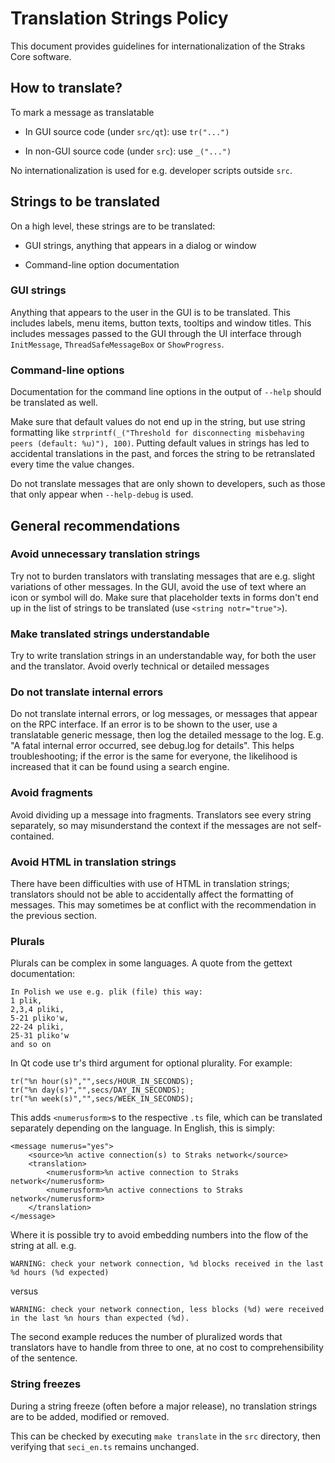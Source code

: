 Translation Strings Policy
===========================

This document provides guidelines for internationalization of the Straks Core software.

How to translate?
------------------

To mark a message as translatable

- In GUI source code (under `src/qt`): use `tr("...")`

- In non-GUI source code (under `src`): use `_("...")`

No internationalization is used for e.g. developer scripts outside `src`.

Strings to be translated
-------------------------

On a high level, these strings are to be translated:

- GUI strings, anything that appears in a dialog or window

- Command-line option documentation

### GUI strings

Anything that appears to the user in the GUI is to be translated. This includes labels, menu items, button texts, tooltips and window titles.
This includes messages passed to the GUI through the UI interface through `InitMessage`, `ThreadSafeMessageBox` or `ShowProgress`.

### Command-line options

Documentation for the command line options in the output of `--help` should be translated as well.

Make sure that default values do not end up in the string, but use string formatting like `strprintf(_("Threshold for disconnecting misbehaving peers (default: %u)"), 100)`. Putting default values in strings has led to accidental translations in the past, and forces the string to be retranslated every time the value changes.

Do not translate messages that are only shown to developers, such as those that only appear when `--help-debug` is used.

General recommendations
------------------------

### Avoid unnecessary translation strings

Try not to burden translators with translating messages that are e.g. slight variations of other messages.
In the GUI, avoid the use of text where an icon or symbol will do.
Make sure that placeholder texts in forms don't end up in the list of strings to be translated (use `<string notr="true">`).

### Make translated strings understandable

Try to write translation strings in an understandable way, for both the user and the translator. Avoid overly technical or detailed messages

### Do not translate internal errors

Do not translate internal errors, or log messages, or messages that appear on the RPC interface. If an error is to be shown to the user,
use a translatable generic message, then log the detailed message to the log. E.g. "A fatal internal error occurred, see debug.log for details".
This helps troubleshooting; if the error is the same for everyone, the likelihood is increased that it can be found using a search engine.

### Avoid fragments

Avoid dividing up a message into fragments. Translators see every string separately, so may misunderstand the context if the messages are not self-contained.

### Avoid HTML in translation strings

There have been difficulties with use of HTML in translation strings; translators should not be able to accidentally affect the formatting of messages.
This may sometimes be at conflict with the recommendation in the previous section.

### Plurals

Plurals can be complex in some languages. A quote from the gettext documentation:

    In Polish we use e.g. plik (file) this way:
    1 plik,
    2,3,4 pliki,
    5-21 pliko'w,
    22-24 pliki,
    25-31 pliko'w
    and so on

In Qt code use tr's third argument for optional plurality. For example:

    tr("%n hour(s)","",secs/HOUR_IN_SECONDS);
    tr("%n day(s)","",secs/DAY_IN_SECONDS);
    tr("%n week(s)","",secs/WEEK_IN_SECONDS);

This adds `<numerusform>`s to the respective `.ts` file, which can be translated separately depending on the language. In English, this is simply:

    <message numerus="yes">
        <source>%n active connection(s) to Straks network</source>
        <translation>
            <numerusform>%n active connection to Straks network</numerusform>
            <numerusform>%n active connections to Straks network</numerusform>
        </translation>
    </message>

Where it is possible try to avoid embedding numbers into the flow of the string at all. e.g.

    WARNING: check your network connection, %d blocks received in the last %d hours (%d expected)

versus

    WARNING: check your network connection, less blocks (%d) were received in the last %n hours than expected (%d).

The second example reduces the number of pluralized words that translators have to handle from three to one, at no cost to comprehensibility of the sentence.

### String freezes

During a string freeze (often before a major release), no translation strings are to be added, modified or removed.

This can be checked by executing `make translate` in the `src` directory, then verifying that `seci_en.ts` remains unchanged.
